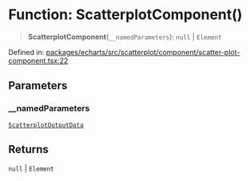# Function: ScatterplotComponent()

> **ScatterplotComponent**(`__namedParameters`): `null` \| `Element`

Defined in: [packages/echarts/src/scatterplot/component/scatter-plot-component.tsx:22](https://github.com/GeoDaCenter/openassistant/blob/522ecb744b2b3ea1ecebec02c21c19736abe51ae/packages/echarts/src/scatterplot/component/scatter-plot-component.tsx#L22)

## Parameters

### \_\_namedParameters

[`ScatterplotOutputData`](../type-aliases/ScatterplotOutputData.md)

## Returns

`null` \| `Element`
